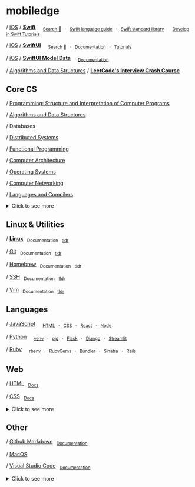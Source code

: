 # mobiledge

/ [iOS](https://github.com/mobilege/ios-development/blob/master/README.md)
/ [**Swift**](https://github.com/mobilege/swift/blob/master/README.md) &nbsp; &nbsp;
  <sub>[Search 🔎](http://mobiledge.github.io/search/swift-lang.html) &nbsp; · &nbsp;
  [Swift language guide](https://docs.swift.org/swift-book/documentation/the-swift-programming-language/) &nbsp; · &nbsp;
  [Swift standard library](https://developer.apple.com/documentation/swift/swift-standard-library) &nbsp; · &nbsp;
  [Develop in Swift Tutorials](https://developer.apple.com/tutorials/develop-in-swift/)</sub>

/ [iOS](https://github.com/mobilege/ios-development/blob/master/README.md)
/ [**SwiftUI**](https://github.com/mobilege/ios-development/blob/master/swiftui.md) &nbsp; &nbsp;
  <sub>[Search](https://searchswiftui.dev) 🔎 &nbsp; · &nbsp;
  [Documentation](https://developer.apple.com/documentation/swiftui/) &nbsp; · &nbsp;
  [Tutorials](https://developer.apple.com/tutorials/app-dev-training/getting-started-with-scrumdinger)</sub>

/ [iOS](https://github.com/mobilege/ios-development/blob/master/README.md)
/ [**SwiftUI Model Data**](https://github.com/mobiledge/ios-development/blob/master/swiftui-model-data.md#swiftui-model-data) &nbsp; &nbsp;
  <sub>[Documentation](https://developer.apple.com/documentation/swiftui/model-data)</sub>


/ [Algorithms and Data Structures](https://github.com/mobiledge/algorithms/blob/master/README.md)
/ [**LeetCode's Interview Crash Course**](https://github.com/mobiledge/algorithms/blob/master/leetcode.md)



## Core CS
/ [Programming: Structure and Interpretation of Computer Programs](https://github.com/mobilege/sicp/blob/master/README.md)  

/ [Algorithms and Data Structures](https://github.com/mobilege/algorithms)  

/ Databases  

/ [Distributed Systems](https://github.com/mobilege/distributed-systems/blob/master/README.md)  

/ [Functional Programming](https://github.com/mobiledge/functional-programming/blob/master/README.md#functional-programming)  

/ [Computer Architecture](https://github.com/mobilege/computer-architecture/blob/master/README.md)  

/ [Operating Systems](https://github.com/mobilege/operating-systems/blob/main/README.md)  

/ [Computer Networking](https://github.com/mobilege/computer-networking/blob/master/README.md)  

/ [Languages and Compilers](https://github.com/mobilege/compilers/blob/master/README.md)  
 
<details><summary>Click to see more</summary>

#### Misc Topics
- Covariance & Contravariance: https://www.mikeash.com/pyblog/friday-qa-2015-11-20-covariance-and-contravariance.html
- Type Refinement (or Refined Types): Type refinement is when a type is made more specific by restricting one or more of its fields or behaviors without adding new properties or methods.

#### Resources
- [Teach Yourself Computer Science](https://teachyourselfcs.com/)  
- [ossu/computer-science](https://github.com/ossu/computer-science)
- [A Self-Learning, Modern Computer Science Curriculum](https://functionalcs.github.io/curriculum/)

</details>




## Linux & Utilities

/ [**Linux**](/linux.md) 
    <sub>&nbsp;&nbsp;Documentation</sub>
    <sub>&nbsp;&nbsp;[tldr](https://tldr.inbrowser.app/)</sub>
    
/ [Git](/git.md)
    <sub>&nbsp;&nbsp;Documentation</sub>
    <sub>&nbsp;&nbsp;[tldr](https://tldr.inbrowser.app/pages/common/git)</sub>

/ [Homebrew](/homebrew.md)
    <sub>&nbsp;&nbsp;Documentation</sub> 
    <sub>&nbsp;&nbsp;[tldr](https://tldr.inbrowser.app/pages/common/brew)</sub>

/ [SSH](/ssh.md)
    <sub>&nbsp;&nbsp;Documentation</sub> 
    <sub>&nbsp;&nbsp;[tldr](https://tldr.inbrowser.app/pages/common/ssh)</sub>

/ [Vim](/vim.md)
    <sub>&nbsp;&nbsp;Documentation</sub>
    <sub>&nbsp;&nbsp;[tldr](https://tldr.inbrowser.app/pages/common/vim)</sub>


## Languages

/ [JavaScript](https://github.com/mobilege/web-development/blob/master/javascript.md) &nbsp; &nbsp;
  <sub>[HTML](https://github.com/mobilege/web-development/blob/master/html.md)
  &nbsp; · &nbsp; [CSS](https://github.com/mobilege/web-development/blob/master/css.md)
  &nbsp; · &nbsp; [React](https://github.com/mobiledge/web-development/blob/master/react.md)
  &nbsp; · &nbsp; [Node](https://github.com/mobiledge/web-development/blob/master/node.md) </sub>

/ [Python](https://github.com/mobiledge/python/blob/main/README.md) &nbsp; &nbsp;
  <sub>[venv](https://github.com/mobiledge/python/blob/main/venv.md) &nbsp; · &nbsp;
  [pip](https://github.com/mobiledge/python/blob/main/pip.md) &nbsp; · &nbsp;
  [Flask](https://github.com/mobiledge/python/blob/main/flask.md) &nbsp; · &nbsp;
  [Django](https://github.com/mobiledge/python/blob/main/django.md) &nbsp; · &nbsp;
  [Streamlit](https://github.com/mobiledge/python/blob/main/streamlit.md)</sub>

/ [Ruby](https://github.com/mobilege/web-development/blob/master/ruby.md) &nbsp; &nbsp;
  <sub>[rbenv](https://github.com/mobilege/web-development/blob/master/ruby-rbenv.md) 
  &nbsp; · &nbsp; [RubyGems](https://github.com/mobilege/web-development/blob/master/ruby-rubygems.md)
  &nbsp; · &nbsp; [Bundler](https://github.com/mobilege/web-development/blob/master/ruby-bundler.md)
  &nbsp; · &nbsp; [Sinatra](https://github.com/mobilege/web-development/blob/master/rb-sinatra.md)
  &nbsp; · &nbsp; [Rails](https://github.com/mobilege/web-development/blob/master/ruby-rails.md)</sub>


## Web
/ [HTML](/html.md) 
    <sub>&nbsp;&nbsp;[Docs](https://developer.mozilla.org/en-US/docs/Web/HTML)</sub>

/ [CSS](/css.md) 
    <sub>&nbsp;&nbsp;[Docs](https://developer.mozilla.org/en-US/docs/Web/CSS)</sub>

<details><summary>Click to see more</summary>

- React   <sub>&nbsp;&nbsp;[Ref](https://react.dev/reference/react)</sub> 
- Next.js <sub>&nbsp;&nbsp;[Docs](https://nextjs.org/docs)</sub>
- Vercel  <sub>&nbsp;&nbsp;[Docs](https://vercel.com/docs)</sub>

</details>
    
## Other
/ [Github Markdown](https://github.com/mobilege/mobilege.github.io/blob/master/github-markdown.md)
    <sub>&nbsp;&nbsp;[Documentation](https://docs.github.com/en/get-started/writing-on-github/getting-started-with-writing-and-formatting-on-github/basic-writing-and-formatting-syntax)</sub>

/ [MacOS](https://github.com/mobiledge/mobiledge.github.io/blob/master/macos.md)

/ [Visual Studio Code](/visual-studio-code.md#visual-studio-code)
    <sub>&nbsp;&nbsp;[Documentation](https://code.visualstudio.com/docs)</sub>





<details><summary>Click to see more</summary>    

- [Web](https://github.com/mobilege/web-development/blob/master/README.md)
- [Blockchain](https://github.com/mobiledge/mobiledge.github.io/blob/master/blockchain.md)
- [Cloud](https://github.com/mobiledge/cloud/blob/main/README.md)
- [Data](https://github.com/mobilege/data-science/blob/master/README.md)
- [Software Engineering](https://github.com/mobiledge/software-architecture/blob/master/README.md)
- Core Math
  - Single Variable Calculus *101 topics, 39 lectures*
  - [Multivariable Calculus](https://github.com/mobilege/multivariable-calculus/blob/master/README.md) *98 topics, 35 lectures*
  - [Linear Algebra](https://github.com/mobilege/linear-algebra/blob/master/README.md) *34 lectures*
  - [Probability](https://github.com/mobilege/probability/blob/master/README.md) *25 lectures*
  - [Statistics](https://github.com/mobilege/statistics/blob/master/README.md) *24 lectures*
- [Computer Graphics](https://github.com/mobilege/computer-graphics/blob/master/README.md)
- [microsoft/IoT-For-Beginners](https://github.com/microsoft/IoT-For-Beginners)
- [Generative AI](https://github.com/mobiledge/mobiledge.github.io/blob/master/generative-ai.md)
- [Blockchain](https://github.com/mobiledge/mobiledge.github.io/blob/master/blockchain.md)
- [Banking](https://github.com/mobiledge/mobiledge.github.io/blob/master/banking.md)
- [Audio Programming](https://github.com/mobilege/audio-programming/blob/main/README.md)
- [Flutter](https://github.com/mobiledge/flutter/blob/main/README.md)
- [Courses](https://github.com/mobilege/mobilege.github.io/blob/master/courses.md)
- [Ideas](https://github.com/mobilege/mobilege.github.io/blob/master/ideas.md#ideas)
- [Rules](https://github.com/mobilege/mobilege.github.io/blob/master/rules.md#rules)
- [Mind Maps](https://miro.com/app/dashboard/)
- [GitBook](https://app.gitbook.com/@rabin-aapl/spaces)
- [Version History](https://github.com/mobilege/mobilege.github.io/blob/master/version-history.md)
- [Design](https://github.com/mobilege/design/blob/master/README.md)
- [Marketing](https://github.com/mobilege/marketing/blob/master/README.md)
- [Psychology](https://github.com/mobilege/psychology/blob/master/README.md)
- [Computer-Science-from-First-Principles](https://www.notion.so/Computer-Science-from-First-Principles-5d7e3c37026e46a3973834bd88835671)
- [Computer-Organization-Architecture](https://sour-birch-978.notion.site/Computer-Organization-Architecture-10e69b88a89d80299929dd5a1f75f938)

</details>

